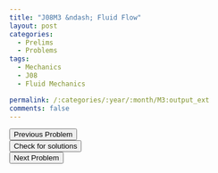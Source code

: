 ```yaml
---
title: "J08M3 &ndash; Fluid Flow"
layout: post
categories:
  - Prelims
  - Problems
tags:
  - Mechanics
  - J08
  - Fluid Mechanics

permalink: /:categories/:year/:month/M3:output_ext
comments: false
---
```

<object data="2008J3M.pdf" type="application/pdf" width="100%" height="500"></object>

<div class='navbar'>
	<div float='left'><button onclick="window.location='M2.html'" >Previous Problem</button></div>
	<div float='center'><button onclick="window.location='https://princetonprelim.com/prelim/20/'">Check for solutions</button></div>
	<div float='right'><button onclick="window.location='E1.html'" > Next Problem</button></div>
</div>
